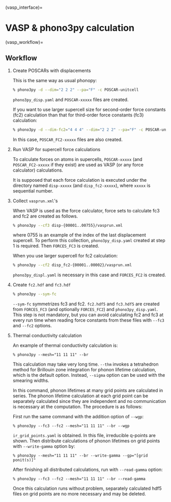 (vasp_interface)=
# VASP & phono3py calculation

(vasp_workflow)=
## Workflow

1. Create POSCARs with displacements

   This is the same way as usual phonopy:

   ```bash
   % phono3py -d --dim="2 2 2" --pa="F" -c POSCAR-unitcell
   ```

   `phono3py_disp.yaml` and `POSCAR-xxxxx` files are created.

   If you want to use larger supercell size for
   second-order force constants (fc2) calculation than that
   for third-order force constants (fc3) calculation:

   ```bash
   % phono3py -d --dim-fc2="4 4 4" --dim="2 2 2" --pa="F" -c POSCAR-unitcell
   ```

   In this case, `POSCAR_FC2-xxxxx` files are also created.

2. Run VASP for supercell force calculations

   To calculate forces on atoms in supercells, `POSCAR-xxxxx` (and
   `POSCAR_FC2-xxxxx` if they exist) are used as VASP (or any force
   calculator) calculations.

   It is supposed that each force calculation is executed under the
   directory named `disp-xxxxx` (and `disp_fc2-xxxxx`), where
   `xxxxx` is sequential number.

3. Collect `vasprun.xml`'s

   When VASP is used as the force calculator, force sets to calculate
   fc3 and fc2 are created as follows.

   ```bash
   % phono3py --cf3 disp-{00001..00755}/vasprun.xml
   ```

   where 0755 is an example of the index of the last displacement
   supercell. To perform this collection, `phono3py_disp.yaml` created at
   step 1 is required. Then `FORCES_FC3` is created.

   When you use larger supercell for fc2 calculation:

   ```bash
   % phono3py --cf2 disp_fc2-{00001..00002}/vasprun.xml
   ```
   `phono3py_displ.yaml` is necessary in this case and `FORCES_FC2` is
   created.

4. Create `fc2.hdf` and `fc3.hdf`

   ```bash
   % phono3py --sym-fc
   ```

   `--sym-fc` symmetrizes fc3 and fc2. `fc2.hdf5` and `fc3.hdf5`
   are created from `FORCES_FC3` (and
   optionally `FORCES_FC2`) and `phono3py_disp.yaml`. This step is
   not mandatory, but you can avoid calculating fc2 and fc3 at every
   run time when reading force constants from these files with
   `--fc3` and `--fc2` options.

5. Thermal conductivity calculation

   An example of thermal conductivity calculation is:

   ```
   % phono3py --mesh="11 11 11" --br
   ```

   This calculation may take very long time. `--thm` invokes a
   tetrahedron method for Brillouin zone integration for phonon
   lifetime calculation, which is the default option. Instead,
   `--sigma` option can be used with the smearing widths.

   In this command, phonon lifetimes at many grid points are
   calculated in series. The phonon lifetime calculation at each grid
   point can be separately calculated since they
   are independent and no communication is necessary at the
   computation. The procedure is as follows:

   First run the same command with the addition option of `--wgp`:

   ```
   % phono3py --fc3 --fc2 --mesh="11 11 11" --br --wgp
   ```

   `ir_grid_points.yaml` is obtained. In this file, irreducible
   q-points are shown. Then distribute calculations of phonon
   lifetimes on grid points with `--write-gamma` option by:

   ```
   % phono3py --mesh="11 11 11" --br --write-gamma --gp="[grid ponit(s)]"
   ```

   After finishing all distributed calculations, run with
   `--read-gamma` option:

   ```
   % phono3py --fc3 --fc2 --mesh="11 11 11" --br --read-gamma
   ```

   Once this calculation runs without problem, separately calculated
   hdf5 files on grid points are no more necessary and may be deleted.
